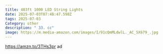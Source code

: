 ```yaml
---
title: 403ft 1000 LED String Lights
date: 2025-07-03T07:48:47.598Z
tags: 2025-07-03
Category: other
description: " 33. cc"
image: https://m.media-amazon.com/images/I/91cQmMLdwlL._AC_SX679_.jpg
---
```

https://amzn.to/3THs3pr  ad